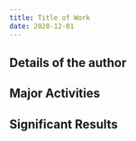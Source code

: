 ```yaml
---
title: Title of Work
date: 2020-12-01
---
```


## Details of the author

<!--more-->

## Major Activities



## Significant Results

